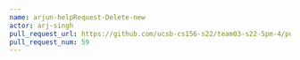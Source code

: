 ```yaml
---
name: arjun-helpRequest-Delete-new
actor: arj-singh
pull_request_url: https://github.com/ucsb-cs156-s22/team03-s22-5pm-4/pull/59
pull_request_num: 59
---
```

